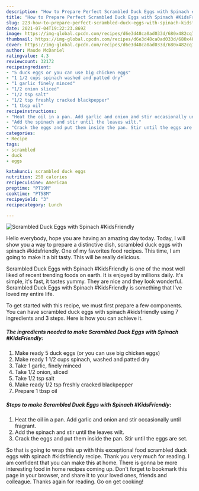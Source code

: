 ```yaml
---
description: "How to Prepare Perfect Scrambled Duck Eggs with Spinach #KidsFriendly"
title: "How to Prepare Perfect Scrambled Duck Eggs with Spinach #KidsFriendly"
slug: 223-how-to-prepare-perfect-scrambled-duck-eggs-with-spinach-kidsfriendly
date: 2021-07-04T19:22:23.869Z
image: https://img-global.cpcdn.com/recipes/d6e3d48ca0ad033d/680x482cq70/scrambled-duck-eggs-with-spinach-kidsfriendly-recipe-main-photo.jpg
thumbnail: https://img-global.cpcdn.com/recipes/d6e3d48ca0ad033d/680x482cq70/scrambled-duck-eggs-with-spinach-kidsfriendly-recipe-main-photo.jpg
cover: https://img-global.cpcdn.com/recipes/d6e3d48ca0ad033d/680x482cq70/scrambled-duck-eggs-with-spinach-kidsfriendly-recipe-main-photo.jpg
author: Maude McDaniel
ratingvalue: 4.3
reviewcount: 32172
recipeingredient:
- "5 duck eggs or you can use big chicken eggs"
- "1 1/2 cups spinach washed and patted dry"
- "1 garlic finely minced"
- "1/2 onion sliced"
- "1/2 tsp salt"
- "1/2 tsp freshly cracked blackpepper"
- "1 tbsp oil"
recipeinstructions:
- "Heat the oil in a pan. Add garlic and onion and stir occasionally until fragrant."
- "Add the spinach and stir until the leaves wilt."
- "Crack the eggs and put them inside the pan. Stir until the eggs are set."
categories:
- Recipe
tags:
- scrambled
- duck
- eggs

katakunci: scrambled duck eggs 
nutrition: 250 calories
recipecuisine: American
preptime: "PT19M"
cooktime: "PT58M"
recipeyield: "3"
recipecategory: Lunch

---
```



![Scrambled Duck Eggs with Spinach #KidsFriendly](https://img-global.cpcdn.com/recipes/d6e3d48ca0ad033d/680x482cq70/scrambled-duck-eggs-with-spinach-kidsfriendly-recipe-main-photo.jpg)

Hello everybody, hope you are having an amazing day today. Today, I will show you a way to prepare a distinctive dish, scrambled duck eggs with spinach #kidsfriendly. One of my favorites food recipes. This time, I am going to make it a bit tasty. This will be really delicious.



Scrambled Duck Eggs with Spinach #KidsFriendly is one of the most well liked of recent trending foods on earth. It is enjoyed by millions daily. It's simple, it's fast, it tastes yummy. They are nice and they look wonderful. Scrambled Duck Eggs with Spinach #KidsFriendly is something that I've loved my entire life.


To get started with this recipe, we must first prepare a few components. You can have scrambled duck eggs with spinach #kidsfriendly using 7 ingredients and 3 steps. Here is how you can achieve it.

<!--inarticleads1-->

##### The ingredients needed to make Scrambled Duck Eggs with Spinach #KidsFriendly:

1. Make ready 5 duck eggs (or you can use big chicken eggs)
1. Make ready 1 1/2 cups spinach, washed and patted dry
1. Take 1 garlic, finely minced
1. Take 1/2 onion, sliced
1. Take 1/2 tsp salt
1. Make ready 1/2 tsp freshly cracked blackpepper
1. Prepare 1 tbsp oil




<!--inarticleads2-->

##### Steps to make Scrambled Duck Eggs with Spinach #KidsFriendly:

1. Heat the oil in a pan. Add garlic and onion and stir occasionally until fragrant.
1. Add the spinach and stir until the leaves wilt.
1. Crack the eggs and put them inside the pan. Stir until the eggs are set.




So that is going to wrap this up with this exceptional food scrambled duck eggs with spinach #kidsfriendly recipe. Thank you very much for reading. I am confident that you can make this at home. There is gonna be more interesting food in home recipes coming up. Don't forget to bookmark this page in your browser, and share it to your loved ones, friends and colleague. Thanks again for reading. Go on get cooking!
